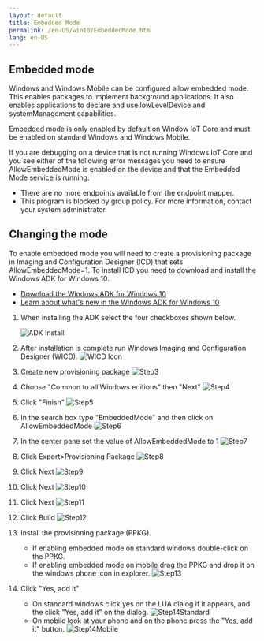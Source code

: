 ```yaml
---
layout: default
title: Embedded Mode
permalink: /en-US/win10/EmbeddedMode.htm
lang: en-US
---
```


## Embedded mode

Windows and Windows Mobile can be configured allow embedded mode. This enables packages to implement background applications.  It also enables applications to declare and use lowLevelDevice and systemManagement capabilities.

Embedded mode is only enabled by default on Window IoT Core and must be enabled on standard Windows and Windows Mobile.

If you are debugging on a device that is not running Windows IoT Core and you see either of the following error messages you need to ensure AllowEmbeddedMode is enabled on the device and that the Embedded Mode service is running:
* There are no more endpoints available from the endpoint mapper.
* This program is blocked by group policy. For more information, contact your system administrator.

## Changing the mode
To enable embedded mode you will need to create a provisioning package in Imaging and Configuration Designer (ICD) that sets AllowEmbeddedMode=1.  To install ICD you need to download and install the Windows ADK for Windows 10.

* <a href="http://go.microsoft.com/fwlink/p/?LinkId=526740">Download the Windows ADK for Windows 10</a>
* <a href="https://msdn.microsoft.com/library/windows/hardware/dn927348(v=vs.85).aspx">Learn about what's new in the Windows ADK for Windows 10</a>

1. When installing the ADK select the four checkboxes shown below.

    ![ADK Install]({{site.baseurl}}/Resources/images/EmbeddedMode/ICD.png)

2. After installation is complete run Windows Imaging and Configuration Designer (WICD).
    ![WICD Icon]({{site.baseurl}}/Resources/images/EmbeddedMode/WICD_Icon.png)

3. Create new provisioning package
    ![Step3]({{site.baseurl}}/Resources/images/EmbeddedMode/Step3.png)

4. Choose "Common to all Windows editions" then "Next"
    ![Step4]({{site.baseurl}}/Resources/images/EmbeddedMode/Step4.png)

5. Click "Finish"
    ![Step5]({{site.baseurl}}/Resources/images/EmbeddedMode/Step5.png)

6. In the search box type "EmbeddedMode" and then click on AllowEmbeddedMode
    ![Step6]({{site.baseurl}}/Resources/images/EmbeddedMode/Step6.png)

7. In the center pane set the value of AllowEmbeddedMode to 1
    ![Step7]({{site.baseurl}}/Resources/images/EmbeddedMode/Step7.png)

8. Click Export>Provisioning Package
    ![Step8]({{site.baseurl}}/Resources/images/EmbeddedMode/Step8.png)

9. Click Next
    ![Step9]({{site.baseurl}}/Resources/images/EmbeddedMode/Step9.png)

10. Click Next
    ![Step10]({{site.baseurl}}/Resources/images/EmbeddedMode/Step10.png)

11. Click Next
    ![Step11]({{site.baseurl}}/Resources/images/EmbeddedMode/Step11.png)

12. Click Build
    ![Step12]({{site.baseurl}}/Resources/images/EmbeddedMode/Step12.png)

13. Install the provisioning package (PPKG).
    * If enabling embedded mode on standard windows double-click on the PPKG. 
    * If enabling embedded mode on mobile drag the PPKG and drop it on the windows phone icon in explorer.
    ![Step13]({{site.baseurl}}/Resources/images/EmbeddedMode/Step13.png)

14. Click "Yes, add it"
    * On standard windows click yes on the LUA dialog if it appears, and the click "Yes, add it" on the dialog.
    ![Step14Standard]({{site.baseurl}}/Resources/images/EmbeddedMode/Step14Standard.png)
    * On mobile look at your phone and on the phone press the "Yes, add it" button.
    ![Step14Mobile]({{site.baseurl}}/Resources/images/EmbeddedMode/Step14Mobile.png)

